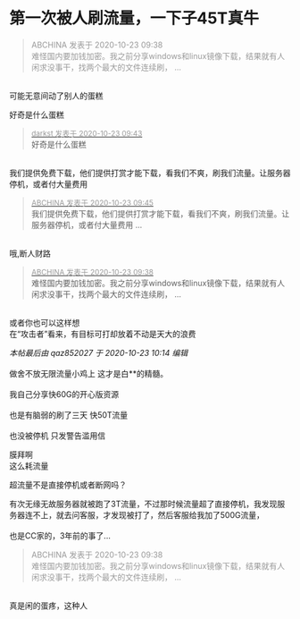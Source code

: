 # 第一次被人刷流量，一下子45T真牛


<div class="quote"><blockquote><font color="#999999">ABCHINA 发表于 2020-10-23 09:38</font><br />
<font color="#999999">难怪国内要加钱加密。我之前分享windows和linux镜像下载，结果就有人闲求没事干，找两个最大的文件连续刷， ...</font></blockquote></div><br />
可能无意间动了别人的蛋糕

好奇是什么蛋糕

<div class="quote"><blockquote><font size="2"><a href="https://www.hostloc.com/forum.php?mod=redirect&amp;goto=findpost&amp;pid=9339540&amp;ptid=757465" target="_blank"><font color="#999999">darkst 发表于 2020-10-23 09:43</font></a></font><br />
好奇是什么蛋糕</blockquote></div><br />
我们提供免费下载，他们提供打赏才能下载，看我们不爽，刷我们流量。让服务器停机，或者付大量费用

<div class="quote"><blockquote><font size="2"><a href="https://www.hostloc.com/forum.php?mod=redirect&amp;goto=findpost&amp;pid=9339560&amp;ptid=757465" target="_blank"><font color="#999999">ABCHINA 发表于 2020-10-23 09:45</font></a></font><br />
我们提供免费下载，他们提供打赏才能下载，看我们不爽，刷我们流量。让服务器停机，或者付大量费用 ...</blockquote></div><br />
哦,断人财路

<div class="quote"><blockquote><font size="2"><a href="https://www.hostloc.com/forum.php?mod=redirect&amp;goto=findpost&amp;pid=9339503&amp;ptid=757465" target="_blank"><font color="#999999">ABCHINA 发表于 2020-10-23 09:38</font></a></font><br />
难怪国内要加钱加密。我之前分享windows和linux镜像下载，结果就有人闲求没事干，找两个最大的文件连续刷， ...</blockquote></div><br />
或者你也可以这样想<br />
在“攻击者”看来，有目标可打却放着不动是天大的浪费

<i class="pstatus"> 本帖最后由 qaz852027 于 2020-10-23 10:14 编辑 </i><br />
<br />
做舍不放无限流量小鸡上 这才是白**的精髓。&nbsp;&nbsp;<br />
<br />
我自己分享快60G的开心版资源<br />
<br />
也是有脑弱的刷了三天 快50T流量<br />
<br />
 也没被停机 只发警告滥用信

膜拜啊<br />
这么耗流量

超流量不是直接停机或者断网吗？

有次无缘无故服务器就被跑了3T流量，不过那时候流量超了直接停机，我发现服务器连不上，就去问客服，才发现被打了，然后客服给我加了500G流量，<br />
<br />
也是CC家的，3年前的事了...

<div class="quote"><blockquote><font color="#999999">ABCHINA 发表于 2020-10-23 09:38</font><br />
<font color="#999999">难怪国内要加钱加密。我之前分享windows和linux镜像下载，结果就有人闲求没事干，找两个最大的文件连续刷， ...</font></blockquote></div><br />
真是闲的蛋疼，这种人
